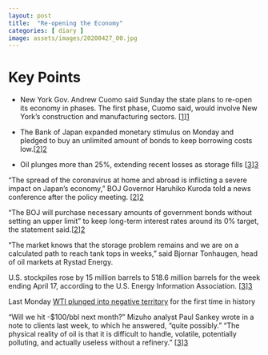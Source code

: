 ```yaml
---
layout: post
title:  "Re-opening the Economy"
categories: [ diary ]
image: assets/images/20200427_00.jpg
---
```

# Key Points

* New York Gov. Andrew Cuomo said Sunday the state plans to re-open its economy in phases. The first phase, Cuomo said, would involve New York’s construction and manufacturing sectors. [[1]][1]

* The Bank of Japan expanded monetary stimulus on Monday and pledged to buy an unlimited amount of bonds to keep borrowing costs low.[[2]][2]

* Oil plunges more than 25%, extending recent losses as storage fills [[3]][3]

“The spread of the coronavirus at home and abroad is inflicting a severe impact on Japan’s economy,” BOJ Governor Haruhiko Kuroda told a news conference after the policy meeting. [[2]][2]

“The BOJ will purchase necessary amounts of government bonds without setting an upper limit” to keep long-term interest rates around its 0% target, the statement said.[[2]][2]

“The market knows that the storage problem remains and we are on a calculated path to reach tank tops in weeks,” said Bjornar Tonhaugen, head of oil markets at Rystad Energy.

U.S. stockpiles rose by 15 million barrels to 518.6 million barrels for the week ending April 17, according to the U.S. Energy Information Association. [[3]][3]

Last Monday [WTI plunged into negative territory][4] for the first time in history

“Will we hit -$100/bbl next month?” Mizuho analyst Paul Sankey wrote in a note to clients last week, to which he answered, “quite possibly.” “The physical reality of oil is that it is difficult to handle, volatile, potentially polluting, and actually useless without a refinery.” [[3]][3]


[1]: https://www.cnbc.com/2020/04/26/stock-market-futures-open-to-close-news.html "re-opening the economy"
[2]: https://www.cnbc.com/2020/04/27/bank-of-japan-expands-stimulus-again-as-pandemic-pain-deepens.html "Bank of Japan expands stimulus"
[3]: https://www.cnbc.com/2020/04/27/oil-news-crude-wti-brent-prices-today.html "Oil plunges more than 25%"
[4]: https://www.cnbc.com/2020/04/25/scary-visceral-unprecedented-traders-describe-oils-wild-week-and-fall-to-negative-prices.html "WTI plunged into negative territory"
